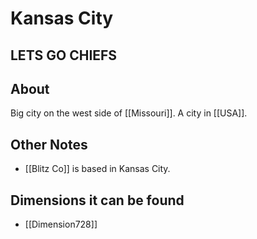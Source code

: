 # Kansas City
## LETS GO CHIEFS

## About
Big city on the west side of [[Missouri]]. A city in [[USA]].

## Other Notes
- [[Blitz Co]] is based in Kansas City.

## Dimensions it can be found
- [[Dimension728]]

